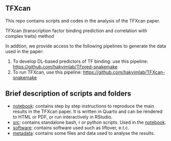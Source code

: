 ## TFXcan


This repo contains scripts and codes in the analysis of the TFXcan paper.

TFXcan (transcription factor binding prediction and correlation with complex traits) method



In addtion, we provide access to the following pipelines to generate the data used in the paper:
1. To develop DL-based predictors of TF binding: use this pipeline: https://github.com/hakyimlab/TFpred-snakemake
2. To run TFXcan, use this pipeline: https://github.com/hakyimlab/TFXcan-snakemake


## Brief description of scripts and folders
- [notebook](./notebooks/recreateEnpactResults.qmd): contains step by step instructions to reproduce the main results in the TFXcan paper. It is written in Quarto and can be rendered to HTML or PDF, or run interactively in RStudio.
- [src](./src/): contains standalone bash, r or python scripts. Used in the [notebook](./notebooks/recreateEnpactResults.qmd).
- [software](./software/): contains software used such as liftover, e.t.c.
- [metadata](./metadata/): contains some files and data used to analyse the results.
